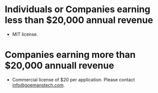 # Individuals or Companies earning less than \$20,000 annual revenue

- MIT license.

# Companies earning more than \$20,000 annuall revenue

- Commercial license of \$20 per application. Please contact info@goemanstech.com.
